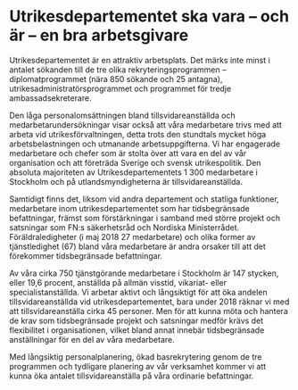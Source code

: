 # Utrikesdepartementet ska vara – och är – en bra arbetsgivare

Utrikesdepartementet är en attraktiv arbetsplats. Det märks inte minst i antalet sökanden till de tre olika rekryteringsprogrammen – diplomatprogrammet (nära 850 sökande och 25 antagna), utrikesadministratörsprogrammet och programmet för tredje ambassadsekreterare.

Den låga personalomsättningen bland tillsvidareanställda och medarbetarundersökningar visar också att våra medarbetare trivs med att arbeta vid utrikesförvaltningen, detta trots den stundtals mycket höga arbetsbelastningen och utmanande arbetsuppgifterna. Vi har engagerade medarbetare och chefer som är stolta över att vara en del av vår organisation och att företräda Sverige och svensk utrikespolitik.
Den absoluta majoriteten av Utrikesdepartementets 1 300 medarbetare i Stockholm och på utlandsmyndigheterna är tillsvidareanställda.

Samtidigt finns det, liksom vid andra departement och statliga funktioner, medarbetare inom utrikesdepartementet som har tidsbegränsade befattningar, främst som förstärkningar i samband med större projekt och satsningar som FN:s säkerhetsråd och Nordiska Ministerrådet. Föräldraledigheter (i maj 2018 27 medarbetare) och olika former av tjänstledighet (67) bland våra medarbetare är andra orsaker till att det förekommer tidsbegränsade befattningar.

Av våra cirka 750 tjänstgörande medarbetare i Stockholm är 147 stycken, eller 19,6 procent, anställda på allmän visstid, vikariat- eller specialistanställda. Vi arbetar aktivt och långsiktigt för att öka andelen tillsvidareanställda vid utrikesdepartementet, bara under 2018 räknar vi med att tillsvidareanställa cirka 45 personer. Men för att kunna möta och hantera de krav som tidsbegränsade projekt och satsningar medför krävs det flexibilitet i organisationen, vilket bland annat innebär tidsbegränsade anställningar för en del av våra medarbetare.

Med långsiktig personalplanering, ökad basrekrytering genom de tre programmen och tydligare planering av vår verksamhet kommer vi att kunna öka antalet tillsvidareanställa på våra ordinarie befattningar.
